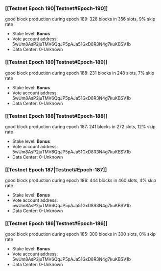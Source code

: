 ### [[Testnet Epoch 190|Testnet#Epoch-190]]
good block production during epoch 189: 326 blocks in 356 slots, 9% skip rate
* Stake level: **Bonus** 
* Vote account address: 5wUm8AsP2juTMV6QqJP5pAJa51GxD8R3N4g7kuKBSV1b
* Data Center: 0-Unknown
### [[Testnet Epoch 189|Testnet#Epoch-189]]
good block production during epoch 188: 231 blocks in 248 slots, 7% skip rate
* Stake level: **Bonus** 
* Vote account address: 5wUm8AsP2juTMV6QqJP5pAJa51GxD8R3N4g7kuKBSV1b
* Data Center: 0-Unknown
### [[Testnet Epoch 188|Testnet#Epoch-188]]
good block production during epoch 187: 241 blocks in 272 slots, 12% skip rate
* Stake level: **Bonus** 
* Vote account address: 5wUm8AsP2juTMV6QqJP5pAJa51GxD8R3N4g7kuKBSV1b
* Data Center: 0-Unknown
### [[Testnet Epoch 187|Testnet#Epoch-187]]
good block production during epoch 186: 444 blocks in 460 slots, 4% skip rate
* Stake level: **Bonus** 
* Vote account address: 5wUm8AsP2juTMV6QqJP5pAJa51GxD8R3N4g7kuKBSV1b
* Data Center: 0-Unknown
### [[Testnet Epoch 186|Testnet#Epoch-186]]
good block production during epoch 185: 300 blocks in 300 slots, 0% skip rate
* Stake level: **Bonus** 
* Vote account address: 5wUm8AsP2juTMV6QqJP5pAJa51GxD8R3N4g7kuKBSV1b
* Data Center: 0-Unknown